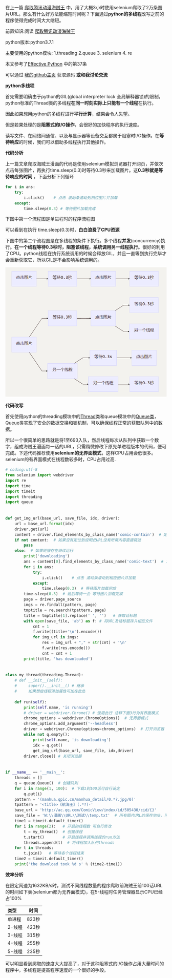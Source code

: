 在上一篇 [爬取腾讯动漫海贼王](https://www.relight.net/python/3) 中，用了大概3小时使用selenium爬取了2万条图片URL。那么有什么好方法能缩短时间呢？下面通过**python的多线程**改写之前的程序使得完成时间大大缩短。

前置知识:阅读 [爬取腾讯动漫海贼王](https://www.relight.net/python/3)

python版本:python3.7.1

主要使用的python模块: 1.threading 2.queue 3. selenium 4. re

本文参考了[Effective Python](https://book.douban.com/subject/26709315/) 中的第37条

可以通过 [我的github主页](https://github.com/showmetheflowers/learn_python_crawler) 获取源码 **或和我讨论交流**

  **python多线程**

首先需要明确由于python的GIL(global interpreter lock 全局解释器锁)的限制，python标准的Thread类的多线程**在同一时刻实际上只能有一个线程**在执行。

因此如果想用python的多线程进行**平行计算**，结果会令人失望。

但是若果处理的是**阻塞式的I/O操作**，会很好的加快程序的执行速度。

读写文件、在网络间通信、以及与显示器等设备交互都属于阻塞时I/O操作。在**等待响应**的时候，我们可以借助多线程执行其他操作。

**代码分析**

上一篇文章爬取海贼王漫画的代码是使用selenium模拟浏览器打开网页，并依次点击每张图片，再执行time.sleep(0.3)时等待0.3秒来加载图片。这**0.3秒就是等待响应的时间** ，下面分析下列循环

```python
for i in ans:
    try:
        i.click()    # 点击 滚动条滚动到相应图片并加载
    except:
        time.sleep(0.3) # 等待图片加载完成
```

下图中第一个流程图是单进程时的程序流程图

可以看到在执行 time.sleep(0.3)时，**白白浪费了CPU资源**

下图中的第二个流程图是在多线程的条件下执行。多个线程**并发**(concurrency)执行。**在一个线程等待0.3秒时，阻塞该线程，系统调用另一线程执行**。很好的利用了CPU。python线程在执行系统调用的时候会释放GIL，并且一直等到执行完毕才会重新获取它，所以GIL是不会影响系统调用的。

![img](static/py_4_1.jpg)

**代码改写**

首先使用python的threading模块中的[Thread](https://docs.python.org/3.7/library/threading.html?highlight=threading#module-threading)类和queue模块中的[Queue类](https://docs.python.org/3.7/library/queue.html?highlight=queu#module-queue)，Queue类实现了安全的数据交换和锁机制，可以确保线程正常的获取队列中的数据。

所以一个很简单的思路就是将1至693入队，然后线程每次从队列中获取一个数字，组成海贼王漫画每一话的URL，只需稍微修改下原先单进程版本的代码，便可完成。下述代码推荐使用**selenium的无界面模式**，这样CPU占用会低很多。selenium的有界面模式在线程数较多时，CPU占用过高.

```python
# coding:utf-8
from selenium import webdriver
import re
import time
import timeit
import threading
import queue


def get_img_url(base_url, save_file, idx, driver):
    url = base_url.format(idx)
    driver.get(url)
    content = driver.find_elements_by_class_name('comic-contain')  # 定位到主体漫画部分
    if not content:  # 如果没有定位到说明此URL没有所需内容直接跳过
        pass
    else:  # 如果链接存在继续运行
        print('downloading')
        ans = content[0].find_elements_by_class_name('comic-text')  # 定位这一话中每一张图片
        for i in ans:
            try:
                i.click()    # 点击 滚动条滚动到相应图片并加载
            except:
                time.sleep(0.3)  # 等待图片加载完成
        time.sleep(0.3)  # 最后等待一会 等待图片加载完成
        page = driver.page_source
        imgs = re.findall(pattern, page)
        tmptitle = re.search(tpattern, page)
        title = tmptitle[1].replace(' ', '')   # 获取话标题
        with open(save_file, 'ab') as f: # 将URL及话标题存入相应文件
            cnt = 1
            f.write((title+'\n').encode())
            for img_url in imgs:
                res = img_url + "," + str(cnt) + '\n'
                f.write(res.encode())
                cnt = cnt + 1
        print(title, 'has downloaded')


class my_thread(threading.Thread):
    # def __init__(self):
    #     super().__init__() # 继承
    #     如果想给线程添加属性可加在此处

    def run(self):
        print(self.name, 'is running')
        # driver = webdriver.Chrome() # 使用此行 注释下面3行为有界面模式
        chrome_options = webdriver.ChromeOptions()  # 无界面模式
        chrome_options.add_argument('--headless')
        driver = webdriver.Chrome(options=chrome_options)  # 打开浏览器
        while not q.empty():
            print(self.name, 'is downloading')
            idx = q.get()
            get_img_url(base_url, save_file, idx,driver)
        driver.close() # 关闭浏览器


if __name__ == '__main__':
    threads = []
    q = queue.Queue()  # 创建队列
    for i in range(1, 100):  # 下载1到100话可自行设定
        q.put(i)
    pattern = '(manhua.qpic.cn/manhua_detail/0.*?.jpg/0)'
    tpattern = '<title>《航海王》(.*?)-'
    base_url = 'http://ac.qq.com/ComicView/index/id/505430/cid/{}'
    save_file = 'W:\\漫画\\URL\\测试\\temp.txt'  # 所有图片URL的保存地址，可自行修改
    time1 = timeit.default_timer()
    for i in range(2):   # 开启的线程数 可自行修改
        t = my_thread()  # 创建线程
        t.start()        # 开启线程并调用线程的run方法
        threads.append(t)  # 将线程加入队列threads
    for t in threads:
        t.join()   # 等待各个线程结束    
    time2 = timeit.default_timer()
    print('the download took %d s' % (time2-time1))
```

**效率分析**

在限定网速为1632KB/s时，测试不同线程数量的程序爬取前海贼王前100话URL的时间如下表(selenium都为无界面模式)，在5-线程时任务管理器显示CPU已经占100%

| 类型 | 时间 |
| :- | :-: |
| 单进程 | 823秒  |
| 2-线程 |  423秒  |
| 3-线程 |  315秒  |
| 4-线程 |  255秒  |
| 5-线程 |  235秒  |

可以明显看到爬取的速度大大提高了，对于这种阻塞式的I/O操作占用大量时间的程序中，多线程是提高程序速度的一个很好的手段。

